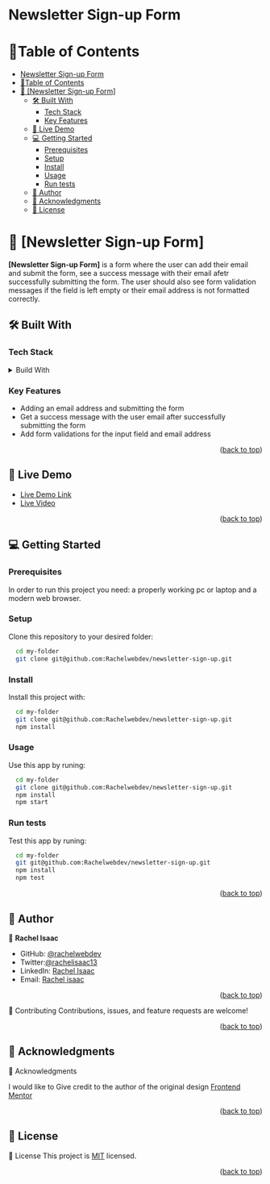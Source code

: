 # Newsletter Sign-up Form

<a name="readme-top"></a>

# 📗Table of Contents

- [Newsletter Sign-up Form](#newsletter-sign-up-form)
- [📗Table of Contents](#table-of-contents)
- [📖 \[Newsletter Sign-up Form\] ](#-newsletter-sign-up-form-)
  - [🛠 Built With ](#-built-with-)
    - [Tech Stack ](#tech-stack-)
    - [Key Features ](#key-features-)
  - [🚀 Live Demo ](#-live-demo-)
  - [💻 Getting Started ](#-getting-started-)
    - [Prerequisites](#prerequisites)
    - [Setup](#setup)
    - [Install](#install)
    - [Usage](#usage)
    - [Run tests](#run-tests)
  - [👥 Author ](#-author-)
  - [🙏 Acknowledgments ](#-acknowledgments-)
  - [📝 License ](#-license-)

# 📖 [Newsletter Sign-up Form] <a name="about-project"></a>

**[Newsletter Sign-up Form]** is a form where the user can add their email and submit the form, see a success message with their email afetr successfully submitting the form. The user should also see form validation messages if the field is left empty or their email address is not formatted correctly.

## 🛠 Built With <a name="built-with"></a>

### Tech Stack <a name="tech-stack"></a>

<details>
  <summary>Build With</summary>
  <ul>
    <li><a href="https://html.com/">HTML</a></li>
    <li><a href="https://developer.mozilla.org/en-US/docs/Web/CSS">CSS</a></li>
    <li><a href="https://www.javascript.com/">JavaScript</a></li>
    <li><a href="https://reactjs.org/">React.js</a></li>
  </ul>
</details>

### Key Features <a name="key-features"></a>

- Adding an email address and submitting the form
- Get a success message with the user email after successfully submitting the form
- Add form validations for the input field and email address

<p align="right">(<a href="#readme-top">back to top</a>)</p>

<!-- LIVE DEMO -->

## 🚀 Live Demo <a name="live-demo"></a>

- [Live Demo Link]()
- [Live Video]()

<p align="right">(<a href="#readme-top">back to top</a>)</p>

## 💻 Getting Started <a name="getting-started"></a>

### Prerequisites

In order to run this project you need: a properly working pc or laptop and a modern web browser.

### Setup

Clone this repository to your desired folder:

```sh
  cd my-folder
  git clone git@github.com:Rachelwebdev/newsletter-sign-up.git
```

### Install

Install this project with:

```sh
  cd my-folder
  git clone git@github.com:Rachelwebdev/newsletter-sign-up.git
  npm install
```

### Usage

Use this app by runing:

```sh
  cd my-folder
  git clone git@github.com:Rachelwebdev/newsletter-sign-up.git
  npm install
  npm start
```

### Run tests

Test this app by runing:

```sh
  cd my-folder
  git git@github.com:Rachelwebdev/newsletter-sign-up.git
  npm install
  npm test
```

<p align="right">(<a href="#readme-top">back to top</a>)</p>

## 👥 Author <a name="authors"></a>

👤 **Rachel Isaac**

- GitHub: [@rachelwebdev](https://github.com/Rachelwebdev)
- Twitter:[@rachelisaac13](https://twitter.com/Rachelisaac13)
- LinkedIn: [Rachel Isaac](https://www.linkedin.com/in/rachelisaac13/)
- Email: [Rachel isaac](rachelisaac995@gmail.com)

<p align="right">(<a href="#readme-top">back to top</a>)</p>

🤝 Contributing
Contributions, issues, and feature requests are welcome!

<p align="right"><p align="right">(<a href="#readme-top"><a href="#readme-top">back to top</a></a>)</p></p>

## 🙏 Acknowledgments <a name="acknowledgements"></a>

🙏 Acknowledgments

I would like to Give credit to the author of the original design [Frontend Mentor](https://www.frontendmentor.io/challenges/newsletter-signup-form-with-success-message-3FC1AZbNrv)

<p align="right">(<a href="#readme-top">back to top</a>)</p>

## 📝 License <a name="license"></a>

📝 License
This project is [MIT](./LICENSE) licensed.

<p align="right">(<a href="#readme-top">back to top</a>)</p>

